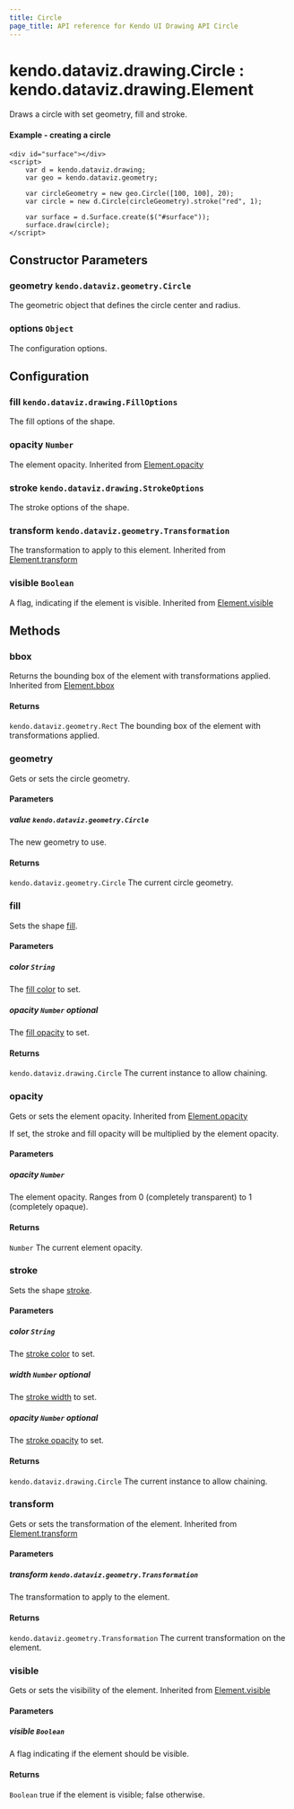 ```yaml
---
title: Circle
page_title: API reference for Kendo UI Drawing API Circle
---
```


# kendo.dataviz.drawing.Circle : kendo.dataviz.drawing.Element
Draws a circle with set geometry, fill and stroke.

#### Example - creating a circle
    <div id="surface"></div>
    <script>
        var d = kendo.dataviz.drawing;
        var geo = kendo.dataviz.geometry;

        var circleGeometry = new geo.Circle([100, 100], 20);
        var circle = new d.Circle(circleGeometry).stroke("red", 1);

        var surface = d.Surface.create($("#surface"));
        surface.draw(circle);
    </script>

## Constructor Parameters

### geometry `kendo.dataviz.geometry.Circle`
The geometric object that defines the circle center and radius.

### options `Object`
The configuration options.

## Configuration

### fill `kendo.dataviz.drawing.FillOptions`
The fill options of the shape.

### opacity `Number`
The element opacity.
Inherited from [Element.opacity](element#configuration-opacity)

### stroke `kendo.dataviz.drawing.StrokeOptions`
The stroke options of the shape.

### transform `kendo.dataviz.geometry.Transformation`
The transformation to apply to this element.
Inherited from [Element.transform](element#configuration-transform)

### visible `Boolean`
A flag, indicating if the element is visible.
Inherited from [Element.visible](element#configuration-visible)

## Methods

### bbox
Returns the bounding box of the element with transformations applied.
Inherited from [Element.bbox](element#methods-bbox)

#### Returns
`kendo.dataviz.geometry.Rect` The bounding box of the element with transformations applied.


### geometry
Gets or sets the circle geometry.

#### Parameters

##### value `kendo.dataviz.geometry.Circle`
The new geometry to use.

#### Returns
`kendo.dataviz.geometry.Circle` The current circle geometry.


### fill
Sets the shape [fill](#configuration-fill).

#### Parameters

##### color `String`
The [fill color](fill-options#fields-color) to set.

##### opacity `Number` *optional*
The [fill opacity](fill-options#fields-opacity) to set.

#### Returns
`kendo.dataviz.drawing.Circle` The current instance to allow chaining.


### opacity
Gets or sets the element opacity.
Inherited from [Element.opacity](element#methods-opacity)

If set, the stroke and fill opacity will be multiplied by the element opacity.

#### Parameters

##### opacity `Number`
The element opacity. Ranges from 0 (completely transparent) to 1 (completely opaque).

#### Returns
`Number` The current element opacity.


### stroke
Sets the shape [stroke](#configuration-stroke).

#### Parameters

##### color `String`
The [stroke color](stroke-options#fields-color) to set.

##### width `Number` *optional*
The [stroke width](stroke-options#fields-width) to set.

##### opacity `Number` *optional*
The [stroke opacity](stroke-options#fields-opacity) to set.

#### Returns
`kendo.dataviz.drawing.Circle` The current instance to allow chaining.


### transform
Gets or sets the transformation of the element.
Inherited from [Element.transform](element#methods-transform)

#### Parameters

##### transform `kendo.dataviz.geometry.Transformation`
The transformation to apply to the element.

#### Returns
`kendo.dataviz.geometry.Transformation` The current transformation on the element.


### visible
Gets or sets the visibility of the element.
Inherited from [Element.visible](element#methods-visible)

#### Parameters

##### visible `Boolean`
A flag indicating if the element should be visible.

#### Returns
`Boolean` true if the element is visible; false otherwise.
